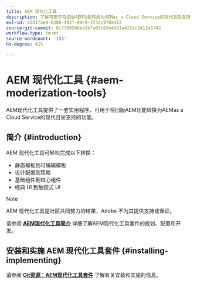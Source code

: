 ```yaml
---
title: AEM 现代化工具
description: 了解可用于将旧版AEM功能转换为AEMas a Cloud Service的现代且受支持的功能的实用程序套件。
exl-id: d541fae0-6386-403f-99c9-373dc978ad13
source-git-commit: 8c73805b6ed1b7a03c65b4d21a4252c1412a5742
workflow-type: tm+mt
source-wordcount: '153'
ht-degree: 41%

---
```


# AEM 现代化工具 {#aem-moderization-tools}

AEM现代化工具提供了一套实用程序，可用于将旧版AEM功能转换为AEMas a Cloud Service的现代且受支持的功能。


## 简介 {#introduction}

AEM 现代化工具可轻松完成以下转换：

* 静态模板到可编辑模板
* 设计配置到策略
* 基础组件到核心组件
* 经典 UI 到触控式 UI

>[!NOTE]
>AEM 现代化工具是社区共同努力的结果，Adobe 不为其提供支持或保证。

请参阅 **[AEM现代化工具简介](https://opensource.adobe.com/aem-modernize-tools/)** 详细了解AEM现代化工具套件的规划、配置和开发。

## 安装和实施 AEM 现代化工具套件 {#installing-implementing}

请参阅 **[Git资源：AEM现代化工具套件](https://github.com/adobe/aem-modernize-tools)** 了解有关安装和实施的信息。
